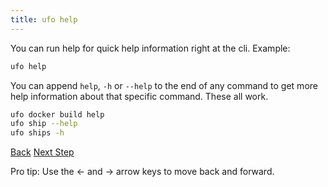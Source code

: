 ```yaml
---
title: ufo help
---
```


You can run help for quick help information right at the cli.  Example:

```sh
ufo help
```

You can append `help`, `-h` or `--help` to the end of any command to get more help information about that specific command.  These all work.

```sh
ufo docker build help
ufo ship --help
ufo ships -h
```

<a id="prev" class="btn btn-basic" href="{% link _docs/ufo-tasks-register.md %}">Back</a>
<a id="next" class="btn btn-primary" href="{% link _docs/ufo-settings.md %}">Next Step</a>
<p class="keyboard-tip">Pro tip: Use the <- and -> arrow keys to move back and forward.</p>

